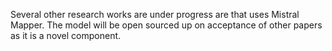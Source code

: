 Several other research works are under progress are that uses Mistral Mapper. The model will be open sourced up on acceptance of other papers as it is a novel component.